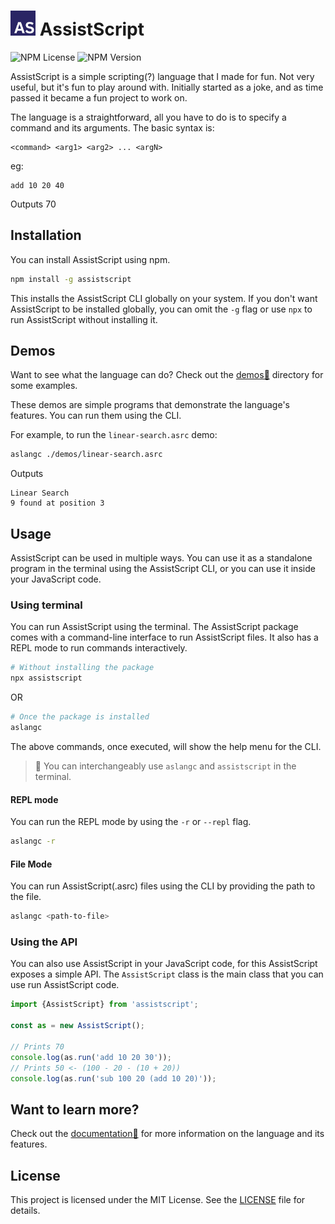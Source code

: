 # <img height="40" src="./docs/assets/AS.png" width="40" alt="AssistScript logo"/> AssistScript

![NPM License](https://img.shields.io/npm/l/assistscript)
![NPM Version](https://img.shields.io/npm/v/assistscript)

AssistScript is a simple scripting(?) language that I made for fun.
Not very useful, but it's fun to play around with.
Initially started as a joke, and as time passed it became a fun project to work on.

The language is a straightforward, all you have to do is to specify a command and its arguments.
The basic syntax is:

```asrc
<command> <arg1> <arg2> ... <argN>
```

eg:

```asrc
add 10 20 40
```

Outputs 70

## Installation

You can install AssistScript using npm.

```bash
npm install -g assistscript
```

This installs the AssistScript CLI globally on your system.
If you don't want AssistScript to be installed globally,
you can omit the `-g` flag or use `npx` to run AssistScript without installing it.

## Demos

Want to see what the language can do? Check out the [demos🧪](./demos) directory for some examples.

These demos are simple programs that demonstrate the language's features. You can run them using the CLI.


For example, to run the `linear-search.asrc` demo:

```bash
aslangc ./demos/linear-search.asrc
```
Outputs
```text
Linear Search
9 found at position 3
```

## Usage

AssistScript can be used in multiple ways.
You can use it as a standalone program in the terminal using the AssistScript CLI,
or you can use it inside your JavaScript code.

### Using terminal

You can run AssistScript using the terminal. The AssistScript package comes with a command-line interface to run
AssistScript files. It also has a REPL mode to run commands interactively.

```bash
# Without installing the package
npx assistscript
```

OR

```bash
# Once the package is installed
aslangc
```

The above commands, once executed, will show the help menu for the CLI.

> 📝 You can interchangeably use `aslangc` and `assistscript` in the terminal.

#### REPL mode

You can run the REPL mode by using the `-r` or `--repl` flag.

```bash
aslangc -r
```

#### File Mode

You can run AssistScript(.asrc) files using the CLI by providing the path to the file.

```bash
aslangc <path-to-file>
```

### Using the API

You can also use AssistScript in your JavaScript code, for this AssistScript exposes a simple API.
The `AssistScript` class is the main class that you can use run AssistScript code.

```ts
import {AssistScript} from 'assistscript';

const as = new AssistScript();

// Prints 70
console.log(as.run('add 10 20 30'));
// Prints 50 <- (100 - 20 - (10 + 20))
console.log(as.run('sub 100 20 (add 10 20)'));
``` 

## Want to learn more?

Check out the [documentation📃](./docs/README.md) for more information on the language and its features.

## License

This project is licensed under the MIT License. See the [LICENSE](./LICENSE) file for details.


